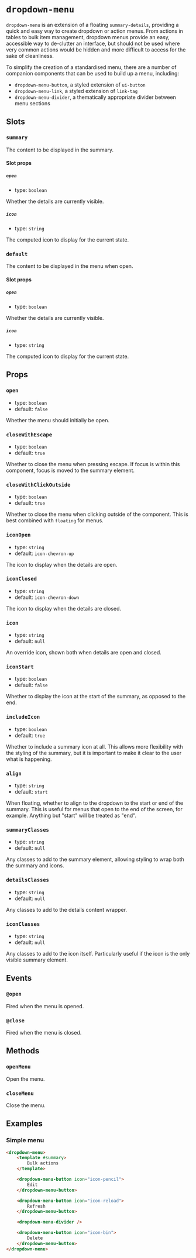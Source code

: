 # `dropdown-menu`

`dropdown-menu` is an extension of a floating `summary-details`, providing a quick and easy way to create dropdown or action menus. From actions in tables to bulk item management, dropdown menus provide an easy, accessible way to de-clutter an interface, but should not be used where very common actions would be hidden and more difficult to access for the sake of cleanliness.

To simplify the creation of a standardised menu, there are a number of companion components that can be used to build up a menu, including:

- `dropdown-menu-button`, a styled extension of `ui-button`
- `dropdown-menu-link`, a styled extension of `link-tag`
- `dropdown-menu-divider`, a thematically appropriate divider between menu sections

## Slots

### `summary`

The content to be displayed in the summary.

#### Slot props

##### `open`

- type: `boolean`

Whether the details are currently visible.

##### `icon`

- type: `string`

The computed icon to display for the current state.

### `default`

The content to be displayed in the menu when open.

#### Slot props

##### `open`

- type: `boolean`

Whether the details are currently visible.

##### `icon`

- type: `string`

The computed icon to display for the current state.

## Props

### `open`

- type: `boolean`
- default: `false`

Whether the menu should initially be open.

### `closeWithEscape`

- type: `boolean`
- default: `true`

Whether to close the menu when pressing escape. If focus is within this component, focus is moved to the summary element.

### `closeWithClickOutside`

- type: `boolean`
- default: `true`

Whether to close the menu when clicking outside of the component. This is best combined with `floating` for menus.

### `iconOpen`

- type: `string`
- default: `icon-chevron-up`

The icon to display when the details are open.

### `iconClosed`

- type: `string`
- default: `icon-chevron-down`

The icon to display when the details are closed.

### `icon`

- type: `string`
- default: `null`

An override icon, shown both when details are open and closed.

### `iconStart`

- type: `boolean`
- default: `false`

Whether to display the icon at the start of the summary, as opposed to the end.

### `includeIcon`

- type: `boolean`
- default: `true`

Whether to include a summary icon at all. This allows more flexibility with the styling of the summary, but it is important to make it clear to the user what is happening.

### `align`

- type: `string`
- default: `start`

When floating, whether to align to the dropdown to the start or end of the summary. This is useful for menus that open to the end of the screen, for example. Anything but "start" will be treated as "end".

### `summaryClasses`

- type: `string`
- default: `null`

Any classes to add to the summary element, allowing styling to wrap both the summary and icons.

### `detailsClasses`

- type: `string`
- default: `null`

Any classes to add to the details content wrapper.

### `iconClasses`

- type: `string`
- default: `null`

Any classes to add to the icon itself. Particularly useful if the icon is the only visible summary element.

## Events

### `@open`

Fired when the menu is opened.

### `@close`

Fired when the menu is closed.

## Methods

### `openMenu`

Open the menu.

### `closeMenu`

Close the menu.

## Examples

### Simple menu

```html
<dropdown-menu>
	<template #summary>
		Bulk actions
	</template>

	<dropdown-menu-button icon="icon-pencil">
		Edit
	</dropdown-menu-button>

	<dropdown-menu-button icon="icon-reload">
		Refresh
	</dropdown-menu-button>

	<dropdown-menu-divider />

	<dropdown-menu-button icon="icon-bin">
		Delete
	</dropdown-menu-button>
</dropdown-menu>
```
